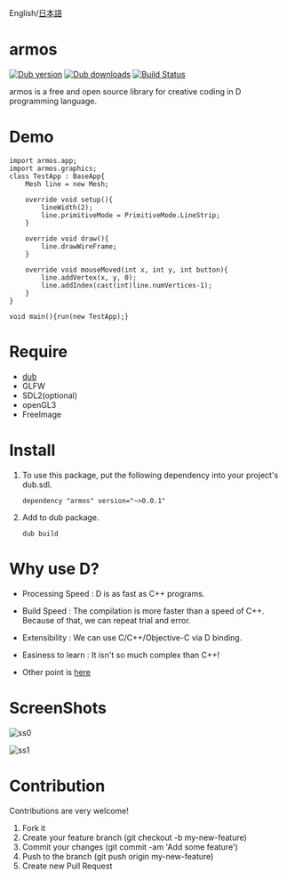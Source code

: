 English/[日本語](https://github.com/tanitta/armos/blob/master/README.ja.md)

armos
====

[![Dub version](https://img.shields.io/dub/v/armos.svg)](https://code.dlang.org/packages/armos)
[![Dub downloads](https://img.shields.io/dub/dt/armos.svg)](https://code.dlang.org/packages/armos)
[![Build Status](https://travis-ci.org/tanitta/armos.svg?branch=dev)](https://travis-ci.org/tanitta/armos)

armos is a free and open source library for creative coding in D programming language.


# Demo

```
import armos.app;
import armos.graphics;
class TestApp : BaseApp{
    Mesh line = new Mesh;

    override void setup(){
        lineWidth(2);
        line.primitiveMode = PrimitiveMode.LineStrip;
    }

    override void draw(){
        line.drawWireFrame;
    }

    override void mouseMoved(int x, int y, int button){
        line.addVertex(x, y, 0);
        line.addIndex(cast(int)line.numVertices-1);
    }
}

void main(){run(new TestApp);}
```
	
	
# Require

- [dub](http://code.dlang.org/)
- GLFW
- SDL2(optional)
- openGL3
- FreeImage


# Install

1. To use this package, put the following dependency into your project's dub.sdl.
	```
	dependency "armos" version="~>0.0.1"
	```

2. Add to dub package.
	```
	dub build
	```


# Why use D?

- Processing Speed : D is as fast as C++ programs.

- Build Speed : The compilation is more faster than a speed of C++. Because of that, we can repeat trial and error.

- Extensibility : We can use C/C++/Objective-C via D binding.

- Easiness to learn : It isn't so much complex than C++!

- Other point is [here](http://dlang.org/index.html)


# ScreenShots

![ss0](https://41.media.tumblr.com/2297723261811b737966bc353aa3fb5b/tumblr_o1eruzJSFd1u9jb8mo1_1280.png)

![ss1](https://41.media.tumblr.com/34ca170f2fc91b8b7d789faa6fd85ba3/tumblr_o1bl8yAazQ1u9jb8mo2_r1_1280.png)


# Contribution

Contributions are very welcome! 

1. Fork it
2. Create your feature branch (git checkout -b my-new-feature)
3. Commit your changes (git commit -am 'Add some feature')
4. Push to the branch (git push origin my-new-feature)
5. Create new Pull Request
